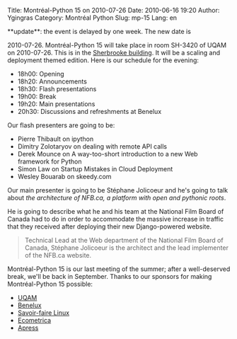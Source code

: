 Title: Montréal-Python 15 on 2010-07-26
Date: 2010-06-16 19:20
Author: Ygingras
Category: Montréal Python
Slug: mp-15
Lang: en

<!--:en-->**update**: the event is delayed by one week. The new date is
2010-07-26. Montréal-Python 15 will take place in room SH-3420 of UQAM
on 2010-07-26. This is in the [Sherbrooke building][]. It will be a
scaling and deployment themed edition. Here is our schedule for the
evening:

-   18h00: Opening
-   18h20: Announcements
-   18h30: Flash presentations
-   19h00: Break
-   19h20: Main presentations
-   20h30: Discussions and refreshments at Benelux

Our flash presenters are going to be:

-   Pierre Thibault on ipython
-   Dimitry Zolotaryov on dealing with remote API calls
-   Derek Mounce on A way-too-short introduction to a new Web framework
    for Python
-   Simon Law on Startup Mistakes in Cloud Deployment
-   Wesley Bouarab on skeedy.com

Our main presenter is going to be Stéphane Jolicoeur and he's going to
talk about *the architecture of NFB.ca, a platform with open and
pythonic roots*.

</p>
He is going to describe what he and his team at the National Film Board
of Canada had to do in order to accommodate the massive increase in
traffic that they received after deploying their new Django-powered
website.

> Technical Lead at the Web department of the National Film Board of
> Canada, Stéphane Jolicoeur is the architect and the lead implementer
> of the NFB.ca website.

Montréal-Python 15 is our last meeting of the summer; after a
well-deserved break, we'll be back in September. Thanks to our sponsors
for making Montréal-Python 15 possible:

-   [UQAM][]
-   [Benelux][]
-   [Savoir-faire Linux][]
-   [Ecometrica][]
-   [Apress][]

  [Sherbrooke building]: http://www.uqam.ca/campus/pavillons/sh.htm
  [UQAM]: http://uqam.ca
  [Benelux]: http://www.brasseriebenelux.com/
  [Savoir-faire Linux]: http://savoirfairelinux.com
  [Ecometrica]: http://ecometrica.ca
  [Apress]: http://apress.com/

